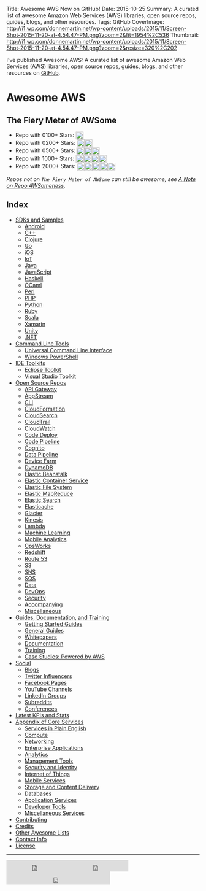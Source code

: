 Title: Awesome AWS Now on GitHub!
Date: 2015-10-25
Summary: A curated list of awesome Amazon Web Services (AWS) libraries, open source repos, guides, blogs, and other resources.
Tags: GitHub
CoverImage: http://i1.wp.com/donnemartin.net/wp-content/uploads/2015/11/Screen-Shot-2015-11-20-at-4.54.47-PM.png?zoom=2&fit=1954%2C536
Thumbnail: http://i1.wp.com/donnemartin.net/wp-content/uploads/2015/11/Screen-Shot-2015-11-20-at-4.54.47-PM.png?zoom=2&resize=320%2C202

I've published Awesome AWS: A curated list of awesome Amazon Web Services (AWS) libraries, open source repos, guides, blogs, and other resources on [GitHub](https://github.com/donnemartin/awesome-aws).
<h1>Awesome AWS</h1>
<h2><a id="user-content-the-fiery-meter-of-awsome" class="anchor" href="https://github.com/donnemartin/awesome-aws#the-fiery-meter-of-awsome"></a>The Fiery Meter of AWSome</h2>
<ul>
    <li>Repo with 0100+ Stars: <img class="emoji" title=":fire:" src="https://assets-cdn.github.com/images/icons/emoji/unicode/1f525.png" alt=":fire:" width="20" height="20" align="absmiddle" /></li>
    <li>Repo with 0200+ Stars: <img class="emoji" title=":fire:" src="https://assets-cdn.github.com/images/icons/emoji/unicode/1f525.png" alt=":fire:" width="20" height="20" align="absmiddle" /><img class="emoji" title=":fire:" src="https://assets-cdn.github.com/images/icons/emoji/unicode/1f525.png" alt=":fire:" width="20" height="20" align="absmiddle" /></li>
    <li>Repo with 0500+ Stars: <img class="emoji" title=":fire:" src="https://assets-cdn.github.com/images/icons/emoji/unicode/1f525.png" alt=":fire:" width="20" height="20" align="absmiddle" /><img class="emoji" title=":fire:" src="https://assets-cdn.github.com/images/icons/emoji/unicode/1f525.png" alt=":fire:" width="20" height="20" align="absmiddle" /><img class="emoji" title=":fire:" src="https://assets-cdn.github.com/images/icons/emoji/unicode/1f525.png" alt=":fire:" width="20" height="20" align="absmiddle" /></li>
    <li>Repo with 1000+ Stars: <img class="emoji" title=":fire:" src="https://assets-cdn.github.com/images/icons/emoji/unicode/1f525.png" alt=":fire:" width="20" height="20" align="absmiddle" /><img class="emoji" title=":fire:" src="https://assets-cdn.github.com/images/icons/emoji/unicode/1f525.png" alt=":fire:" width="20" height="20" align="absmiddle" /><img class="emoji" title=":fire:" src="https://assets-cdn.github.com/images/icons/emoji/unicode/1f525.png" alt=":fire:" width="20" height="20" align="absmiddle" /><img class="emoji" title=":fire:" src="https://assets-cdn.github.com/images/icons/emoji/unicode/1f525.png" alt=":fire:" width="20" height="20" align="absmiddle" /></li>
    <li>Repo with 2000+ Stars: <img class="emoji" title=":fire:" src="https://assets-cdn.github.com/images/icons/emoji/unicode/1f525.png" alt=":fire:" width="20" height="20" align="absmiddle" /><img class="emoji" title=":fire:" src="https://assets-cdn.github.com/images/icons/emoji/unicode/1f525.png" alt=":fire:" width="20" height="20" align="absmiddle" /><img class="emoji" title=":fire:" src="https://assets-cdn.github.com/images/icons/emoji/unicode/1f525.png" alt=":fire:" width="20" height="20" align="absmiddle" /><img class="emoji" title=":fire:" src="https://assets-cdn.github.com/images/icons/emoji/unicode/1f525.png" alt=":fire:" width="20" height="20" align="absmiddle" /><img class="emoji" title=":fire:" src="https://assets-cdn.github.com/images/icons/emoji/unicode/1f525.png" alt=":fire:" width="20" height="20" align="absmiddle" /></li>
</ul>
<em>Repos not on <code>The Fiery Meter of AWSome</code> can still be awesome, see <a href="https://github.com/donnemartin/awesome-aws/blob/master/CONTRIBUTING.md#a-note-on-repo-awsomeness">A Note on Repo AWSomeness</a>.</em>
<h2><a id="user-content-index" class="anchor" href="https://github.com/donnemartin/awesome-aws#index"></a>Index</h2>
<ul>
    <li><a href="https://github.com/donnemartin/awesome-aws#sdks-and-samples">SDKs and Samples</a>
<ul>
    <li><a href="https://github.com/donnemartin/awesome-aws#android-sdk">Android</a></li>
    <li><a href="https://github.com/donnemartin/awesome-aws#c-sdk">C++</a></li>
    <li><a href="https://github.com/donnemartin/awesome-aws#clojure-sdk">Clojure</a></li>
    <li><a href="https://github.com/donnemartin/awesome-aws#go-sdk">Go</a></li>
    <li><a href="https://github.com/donnemartin/awesome-aws#ios-sdk">iOS</a></li>
    <li><a href="https://github.com/donnemartin/awesome-aws#iot-sdk">IoT</a></li>
    <li><a href="https://github.com/donnemartin/awesome-aws#java-sdk">Java</a></li>
    <li><a href="https://github.com/donnemartin/awesome-aws#javascript-sdk">JavaScript</a></li>
    <li><a href="https://github.com/donnemartin/awesome-aws#haskell-sdk">Haskell</a></li>
    <li><a href="https://github.com/donnemartin/awesome-aws#ocaml-sdk">OCaml</a></li>
    <li><a href="https://github.com/donnemartin/awesome-aws#perl-sdk">Perl</a></li>
    <li><a href="https://github.com/donnemartin/awesome-aws#php-sdk">PHP</a></li>
    <li><a href="https://github.com/donnemartin/awesome-aws#python-sdk">Python</a></li>
    <li><a href="https://github.com/donnemartin/awesome-aws#ruby-sdk">Ruby</a></li>
    <li><a href="https://github.com/donnemartin/awesome-aws#scala-sdk">Scala</a></li>
    <li><a href="https://github.com/donnemartin/awesome-aws#xamarin-sdk">Xamarin</a></li>
    <li><a href="https://github.com/donnemartin/awesome-aws#unity-sdk">Unity</a></li>
    <li><a href="https://github.com/donnemartin/awesome-aws#net-sdk">.NET</a></li>
</ul>
</li>
    <li><a href="https://github.com/donnemartin/awesome-aws#command-line-tools">Command Line Tools</a>
<ul>
    <li><a href="https://github.com/donnemartin/awesome-aws#universal-command-line-interface">Universal Command Line Interface</a></li>
    <li><a href="https://github.com/donnemartin/awesome-aws#windows-powershell">Windows PowerShell</a></li>
</ul>
</li>
    <li><a href="https://github.com/donnemartin/awesome-aws#ide-toolkits">IDE Toolkits</a>
<ul>
    <li><a href="https://github.com/donnemartin/awesome-aws#eclipse-toolkit">Eclipse Toolkit</a></li>
    <li><a href="https://github.com/donnemartin/awesome-aws#visual-studio-toolkit">Visual Studio Toolkit</a></li>
</ul>
</li>
    <li><a href="https://github.com/donnemartin/awesome-aws#open-source-repos">Open Source Repos</a>
<ul>
    <li><a href="https://github.com/donnemartin/awesome-aws#api-gateway">API Gateway</a></li>
    <li><a href="https://github.com/donnemartin/awesome-aws#appstream">AppStream</a></li>
    <li><a href="https://github.com/donnemartin/awesome-aws#cli">CLI</a></li>
    <li><a href="https://github.com/donnemartin/awesome-aws#cloudformation">CloudFormation</a></li>
    <li><a href="https://github.com/donnemartin/awesome-aws#cloudsearch">CloudSearch</a></li>
    <li><a href="https://github.com/donnemartin/awesome-aws#cloudtrail">CloudTrail</a></li>
    <li><a href="https://github.com/donnemartin/awesome-aws#cloudwatch">CloudWatch</a></li>
    <li><a href="https://github.com/donnemartin/awesome-aws#code-deploy">Code Deploy</a></li>
    <li><a href="https://github.com/donnemartin/awesome-aws#code-pipeline">Code Pipeline</a></li>
    <li><a href="https://github.com/donnemartin/awesome-aws#cognito">Cognito</a></li>
    <li><a href="https://github.com/donnemartin/awesome-aws#data-pipeline">Data Pipeline</a></li>
    <li><a href="https://github.com/donnemartin/awesome-aws#device-farm">Device Farm</a></li>
    <li><a href="https://github.com/donnemartin/awesome-aws#dynamodb">DynamoDB</a></li>
    <li><a href="https://github.com/donnemartin/awesome-aws#elastic-beanstalk">Elastic Beanstalk</a></li>
    <li><a href="https://github.com/donnemartin/awesome-aws#elastic-container-service">Elastic Container Service</a></li>
    <li><a href="https://github.com/donnemartin/awesome-aws#elastic-file-system">Elastic File System</a></li>
    <li><a href="https://github.com/donnemartin/awesome-aws#elastic-mapreduce">Elastic MapReduce</a></li>
    <li><a href="https://github.com/donnemartin/awesome-aws#elastic-search">Elastic Search</a></li>
    <li><a href="https://github.com/donnemartin/awesome-aws#elasticache">Elasticache</a></li>
    <li><a href="https://github.com/donnemartin/awesome-aws#glacier">Glacier</a></li>
    <li><a href="https://github.com/donnemartin/awesome-aws#kinesis">Kinesis</a></li>
    <li><a href="https://github.com/donnemartin/awesome-aws#lambda">Lambda</a></li>
    <li><a href="https://github.com/donnemartin/awesome-aws#machine-learning">Machine Learning</a></li>
    <li><a href="https://github.com/donnemartin/awesome-aws#mobile-analytics">Mobile Analytics</a></li>
    <li><a href="https://github.com/donnemartin/awesome-aws#opsworks">OpsWorks</a></li>
    <li><a href="https://github.com/donnemartin/awesome-aws#redshift">Redshift</a></li>
    <li><a href="https://github.com/donnemartin/awesome-aws#route-53">Route 53</a></li>
    <li><a href="https://github.com/donnemartin/awesome-aws#s3">S3</a></li>
    <li><a href="https://github.com/donnemartin/awesome-aws#sns">SNS</a></li>
    <li><a href="https://github.com/donnemartin/awesome-aws#sqs">SQS</a></li>
    <li><a href="https://github.com/donnemartin/awesome-aws#data">Data</a></li>
    <li><a href="https://github.com/donnemartin/awesome-aws#devops">DevOps</a></li>
    <li><a href="https://github.com/donnemartin/awesome-aws#security">Security</a></li>
    <li><a href="https://github.com/donnemartin/awesome-aws#accompanying-repos">Accompanying</a></li>
    <li><a href="https://github.com/donnemartin/awesome-aws#miscellaneous-repos">Miscellaneous</a></li>
</ul>
</li>
    <li><a href="https://github.com/donnemartin/awesome-aws#guides-documentation-and-training">Guides, Documentation, and Training</a>
<ul>
    <li><a href="https://github.com/donnemartin/awesome-aws#getting-started-guides">Getting Started Guides</a></li>
    <li><a href="https://github.com/donnemartin/awesome-aws#general-guides">General Guides</a></li>
    <li><a href="https://github.com/donnemartin/awesome-aws#whitepapers">Whitepapers</a></li>
    <li><a href="https://github.com/donnemartin/awesome-aws#documentation">Documentation</a></li>
    <li><a href="https://github.com/donnemartin/awesome-aws#training">Training</a></li>
    <li><a href="https://github.com/donnemartin/awesome-aws#case-studies-powered-by-aws">Case Studies: Powered by AWS</a></li>
</ul>
</li>
    <li><a href="https://github.com/donnemartin/awesome-aws#social">Social</a>
<ul>
    <li><a href="https://github.com/donnemartin/awesome-aws#blogs">Blogs</a></li>
    <li><a href="https://github.com/donnemartin/awesome-aws#twitter-influencers">Twitter Influencers</a></li>
    <li><a href="https://github.com/donnemartin/awesome-aws#facebook-pages">Facebook Pages</a></li>
    <li><a href="https://github.com/donnemartin/awesome-aws#youtube-channels">YouTube Channels</a></li>
    <li><a href="https://github.com/donnemartin/awesome-aws#linkedin-groups">LinkedIn Groups</a></li>
    <li><a href="https://github.com/donnemartin/awesome-aws#subreddits">Subreddits</a></li>
    <li><a href="https://github.com/donnemartin/awesome-aws#conferences">Conferences</a></li>
</ul>
</li>
    <li><a href="https://github.com/donnemartin/awesome-aws#latest-kpis-and-stats">Latest KPIs and Stats</a></li>
    <li><a href="https://github.com/donnemartin/awesome-aws#appendix-of-core-services">Appendix of Core Services</a>
<ul>
    <li><a href="https://github.com/donnemartin/awesome-aws#services-in-plain-english">Services in Plain English</a></li>
    <li><a href="https://github.com/donnemartin/awesome-aws#compute-services">Compute</a></li>
    <li><a href="https://github.com/donnemartin/awesome-aws#networking-services">Networking</a></li>
    <li><a href="https://github.com/donnemartin/awesome-aws#enterprise-applications">Enterprise Applications</a></li>
    <li><a href="https://github.com/donnemartin/awesome-aws#analytics-services">Analytics</a></li>
    <li><a href="https://github.com/donnemartin/awesome-aws#management-tools">Management Tools</a></li>
    <li><a href="https://github.com/donnemartin/awesome-aws#security-and-identity-services">Security and Identity</a></li>
    <li><a href="https://github.com/donnemartin/awesome-aws#internet-of-things-service">Internet of Things</a></li>
    <li><a href="https://github.com/donnemartin/awesome-aws#mobile-services">Mobile Services</a></li>
    <li><a href="https://github.com/donnemartin/awesome-aws#storage-and-content-delivery-services">Storage and Content Delivery</a></li>
    <li><a href="https://github.com/donnemartin/awesome-aws#databases">Databases</a></li>
    <li><a href="https://github.com/donnemartin/awesome-aws#application-services">Application Services</a></li>
    <li><a href="https://github.com/donnemartin/awesome-aws#developer-tools">Developer Tools</a></li>
    <li><a href="https://github.com/donnemartin/awesome-aws#miscellaneous-services">Miscellaneous Services</a></li>
</ul>
</li>
    <li><a href="https://github.com/donnemartin/awesome-aws#contributing">Contributing</a></li>
    <li><a href="https://github.com/donnemartin/awesome-aws#credits">Credits</a></li>
    <li><a href="https://github.com/donnemartin/awesome-aws#other-awesome-lists">Other Awesome Lists</a></li>
    <li><a href="https://github.com/donnemartin/awesome-aws#contact-info">Contact Info</a></li>
    <li><a href="https://github.com/donnemartin/awesome-aws#license">License</a></li>
</ul>
<hr class="featurette-divider">
<iframe src="https://ghbtns.com/github-btn.html?user=donnemartin&amp;repo=awesome-aws&amp;type=star&amp;count=true&amp;size=large" width="160px" height="30px" frameborder="0" scrolling="0"></iframe><iframe src="https://ghbtns.com/github-btn.html?user=donnemartin&amp;repo=awesome-aws&amp;type=fork&amp;count=true&amp;size=large" width="158px" height="30px" frameborder="0" scrolling="0"></iframe><iframe src="https://ghbtns.com/github-btn.html?user=donnemartin&amp;type=follow&amp;count=true&amp;size=large" width="270px" height="34px" frameborder="0" scrolling="0"></iframe>
